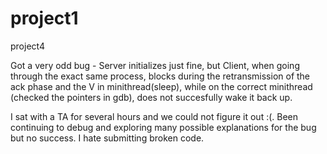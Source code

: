 project1
========
project4

Got a very odd bug - Server initializes just fine, but Client, when going through the exact same process, blocks during the retransmission of the ack phase and the V in minithread(sleep), while on the correct minithread (checked the pointers in gdb), does not succesfully wake it back up.

I sat with a TA for several hours and we could not figure it out :(.  Been continuing to debug and exploring many possible explanations for the bug but no success. I hate submitting broken code.


